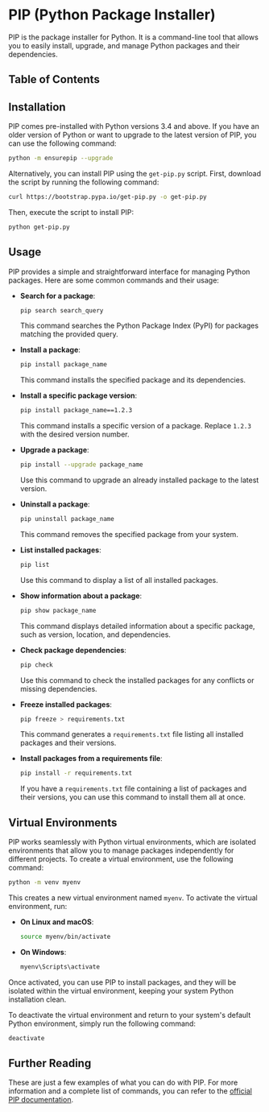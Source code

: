 # PIP (Python Package Installer)

PIP is the package installer for Python. It is a command-line tool that allows you to easily install, upgrade, and manage Python packages and their dependencies.

## Table of Contents

<!-- toc -->

## Installation

PIP comes pre-installed with Python versions 3.4 and above. If you have an older version of Python or want to upgrade to the latest version of PIP, you can use the following command:

```bash
python -m ensurepip --upgrade
```

Alternatively, you can install PIP using the `get-pip.py` script. First, download the script by running the following command:

```bash
curl https://bootstrap.pypa.io/get-pip.py -o get-pip.py
```

Then, execute the script to install PIP:

```bash
python get-pip.py
```

## Usage

PIP provides a simple and straightforward interface for managing Python packages. Here are some common commands and their usage:

- **Search for a package**:

  ```bash
  pip search search_query
  ```

  This command searches the Python Package Index (PyPI) for packages matching the provided query.

- **Install a package**:

  ```bash
  pip install package_name
  ```

  This command installs the specified package and its dependencies.

- **Install a specific package version**:

  ```bash
  pip install package_name==1.2.3
  ```

  This command installs a specific version of a package. Replace `1.2.3` with the desired version number.

- **Upgrade a package**:

  ```bash
  pip install --upgrade package_name
  ```

  Use this command to upgrade an already installed package to the latest version.

- **Uninstall a package**:

  ```bash
  pip uninstall package_name
  ```

  This command removes the specified package from your system.

- **List installed packages**:

  ```bash
  pip list
  ```

  Use this command to display a list of all installed packages.

- **Show information about a package**:

  ```bash
  pip show package_name
  ```

  This command displays detailed information about a specific package, such as version, location, and dependencies.

- **Check package dependencies**:

  ```bash
  pip check
  ```

  Use this command to check the installed packages for any conflicts or missing dependencies.

- **Freeze installed packages**:

  ```bash
  pip freeze > requirements.txt
  ```

  This command generates a `requirements.txt` file listing all installed packages and their versions.

- **Install packages from a requirements file**:

  ```bash
  pip install -r requirements.txt
  ```

  If you have a `requirements.txt` file containing a list of packages and their versions, you can use this command to install them all at once.

## Virtual Environments

PIP works seamlessly with Python virtual environments, which are isolated environments that allow you to manage packages independently for different projects. To create a virtual environment, use the following command:

```bash
python -m venv myenv
```

This creates a new virtual environment named `myenv`. To activate the virtual environment, run:

- **On Linux and macOS**:

  ```bash
  source myenv/bin/activate
  ```

- **On Windows**:

  ```bash
  myenv\Scripts\activate
  ```

Once activated, you can use PIP to install packages, and they will be isolated within the virtual environment, keeping your system Python installation clean.

To deactivate the virtual environment and return to your system's default Python environment, simply run the following command:

```bash
deactivate
```

## Further Reading

These are just a few examples of what you can do with PIP. For more information and a complete list of commands, you can refer to the [official PIP documentation](https://pip.pypa.io/).
